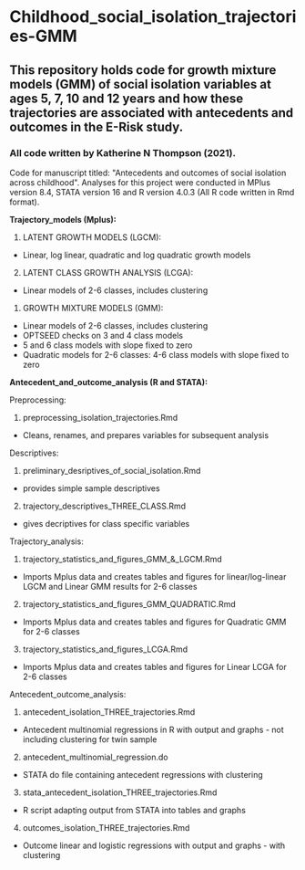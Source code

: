 # Childhood_social_isolation_trajectories-GMM

## This repository holds code for growth mixture models (GMM) of social isolation variables at ages 5, 7, 10 and 12 years and how these trajectories are associated with antecedents and outcomes in the E-Risk study. 

### All code written by Katherine N Thompson (2021).

Code for manuscript titled: "Antecedents and outcomes of social isolation across childhood".
Analyses for this project were conducted in MPlus version 8.4, STATA version 16 and R version 4.0.3 (All R code written in Rmd format). 

**Trajectory_models (Mplus):**

1. LATENT GROWTH MODELS (LGCM):
 - Linear, log linear, quadratic and log quadratic growth models

2. LATENT CLASS GROWTH ANALYSIS (LCGA): 
 - Linear models of 2-6 classes, includes clustering 

1. GROWTH MIXTURE MODELS (GMM): 
 - Linear models of 2-6 classes, includes clustering
 - OPTSEED checks on 3 and 4 class models
 - 5 and 6 class models with slope fixed to zero
 - Quadratic models for 2-6 classes: 4-6 class models with slope fixed to zero

**Antecedent_and_outcome_analysis (R and STATA):**

Preprocessing:

1. preprocessing_isolation_trajectories.Rmd 
 - Cleans, renames, and prepares variables for subsequent analysis

Descriptives:

1. preliminary_desriptives_of_social_isolation.Rmd
 - provides simple sample descriptives 

2. trajectory_descriptives_THREE_CLASS.Rmd
 - gives decriptives for class specific variables

Trajectory_analysis:

1. trajectory_statistics_and_figures_GMM_&_LGCM.Rmd 
 - Imports Mplus data and creates tables and figures for linear/log-linear LGCM and Linear GMM results for 2-6 classes

2. trajectory_statistics_and_figures_GMM_QUADRATIC.Rmd
 - Imports Mplus data and creates tables and figures for Quadratic GMM for 2-6 classes

3. trajectory_statistics_and_figures_LCGA.Rmd 
 - Imports Mplus data and creates tables and figures for Linear LCGA for 2-6 classes

Antecedent_outcome_analysis:

1. antecedent_isolation_THREE_trajectories.Rmd
 - Antecedent multinomial regressions in R with output and graphs - not including clustering for twin sample  

2. antecedent_multinomial_regression.do
 - STATA do file containing antecedent regressions with clustering

3. stata_antecedent_isolation_THREE_trajectories.Rmd
 - R script adapting output from STATA into tables and graphs  

4. outcomes_isolation_THREE_trajectories.Rmd
 - Outcome linear and logistic regressions with output and graphs - with clustering
